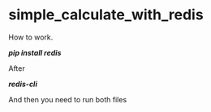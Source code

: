 <h1> simple_calculate_with_redis</h1>

How to work․

<b><i>pip install redis</i></b>

After 

<b><i> redis-cli </i></b>

And then you need to run both files



